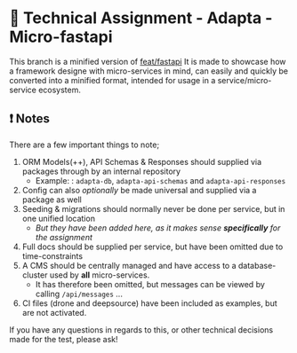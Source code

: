 # 🚀 Technical Assignment - Adapta - Micro-fastapi
This branch is a minified version of [feat/fastapi](https://github.com/str00bs/TA_Adapta/tree/feat/fastapi)
It is made to showcase how a framework designe with micro-services in mind, can easily and quickly
be converted into a minified format, intended for usage in a service/micro-service ecosystem.

## ❗ Notes
There are a few important things to note;
1. ORM Models(++), API Schemas & Responses should supplied via packages through by an internal repository
   - Example: : `adapta-db`, `adapta-api-schemas` and `adapta-api-responses`
2. Config can also *optionally* be made universal and supplied via a package as well
3. Seeding & migrations should normally never be done per service, but in one unified location
   - *But they have been added here, as it makes sense **specifically** for the assignment*
4. Full docs should be supplied per service, but have been omitted due to time-constraints
5. A CMS should be centrally managed and have access to a database-cluster used by **all** micro-services.
   - It has therefore been omitted, but messages can be viewed by calling `/api/messages` ...
6. CI files (drone and deepsource) have been included as examples, but are not activated.

If you have any questions in regards to this, or other technical decisions made for the test, please ask!
